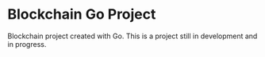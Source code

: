 # Blockchain Go Project
Blockchain project created with Go.
This is a project still in development and in progress.
